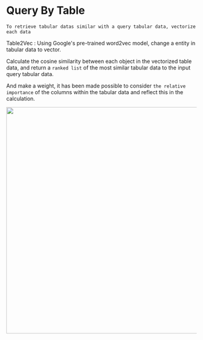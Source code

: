 # Query By Table

```
To retrieve tabular datas similar with a query tabular data, vectorize each data  
```

Table2Vec : Using Google's pre-trained word2vec model, change a entity in tabular data to vector.   

Calculate the cosine similarity between each object in the vectorized table data, and return a `ranked list` of the most similar tabular data to the input query tabular data.   

And make a weight, it has been made possible to consider `the relative importance` of the columns within the tabular data and reflect this in the calculation.

<p align="center">
  <img src="https://github.com/Godsihyeong/Table2Vec/assets/105179996/09bce2c5-d409-4a71-9298-57db303a6867" width="600">
</p>
